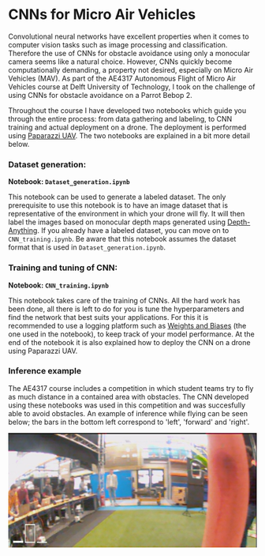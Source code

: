 # CNNs for Micro Air Vehicles
Convolutional neural networks have excellent properties when it comes to computer vision tasks such as image processing and classification. Therefore the use of CNNs for obstacle avoidance using only a monocular camera seems like a natural choice. However, CNNs quickly become computationally demanding, a property not desired, especially on Micro Air Vehicles (MAV). As part of the AE4317 Autonomous Flight of Micro Air Vehicles course at Delft University of Technology, I took on the challenge of using CNNs for obstacle avoidance on a Parrot Bebop 2.

Throughout the course I have developed two notebooks which guide you through the entire process: from data gathering and labeling, to CNN training and actual deployment on a drone. The deployment is performed using [Paparazzi UAV](https://github.com/paparazzi/paparazzi). The two notebooks are explained in a bit more detail below.

### Dataset generation:
**Notebook: `Dataset_generation.ipynb`**

This notebook can be used to generate a labeled dataset. The only prerequisite to use this notebook is to have an image dataset that is representative of the environment in which your drone will fly. It will then label the images based on monocular depth maps generated using [Depth-Anything](https://github.com/LiheYoung/Depth-Anything). If you already have a labeled dataset, you can move on to `CNN_training.ipynb`. Be aware that this notebook assumes the dataset format that is used in `Dataset_generation.ipynb`.

### Training and tuning of CNN:
**Notebook: `CNN_training.ipynb`**

This notebook takes care of the training of CNNs. All the hard work has been done, all there is left to do for you is tune the hyperparameters and find the network that best suits your applications. For this it is recommended to use a logging platform such as [Weights and Biases](https://wandb.ai/site) (the one used in the notebook), to keep track of your model performance. At the end of the notebook it is also explained how to deploy the CNN on a drone using Paparazzi UAV.

### Inference example
The AE4317 course includes a competition in which student teams try to fly as much distance in a contained area with obstacles. The CNN developed using these notebooks was used in this competition and was succesfully able to avoid obstacles. An example of inference while flying can be seen below; the bars in the bottom left correspond to 'left', 'forward' and 'right'.

![Inference](assets/inference_example.jpg)